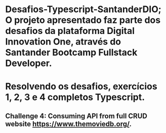 # Desafios-Typescript-SantanderDIO; O projeto apresentado faz parte dos desafios da plataforma Digital Innovation One, através do Santander Bootcamp Fullstack Developer.

# Resolvendo os desafios, exercícios 1, 2, 3 e 4 completos Typescript.

## Challenge 4: Consuming API from full CRUD website https://www.themoviedb.org/.

